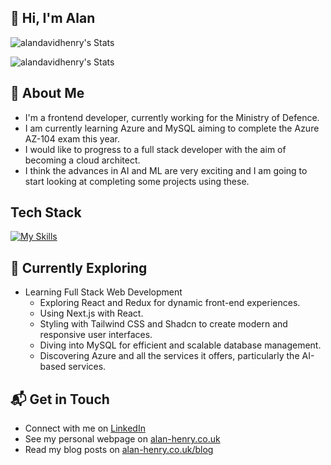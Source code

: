 ## 👋 Hi, I'm Alan 

![alandavidhenry's Stats](https://github-readme-stats.vercel.app/api?username=alandavidhenry&theme=default&show_icons=true&hide_border=true&count_private=true)

![alandavidhenry's Stats](https://github-readme-stats.vercel.app/api/top-langs/?username=alandavidhenry&theme=default&show_icons=true&hide_border=true&count_private=true&layout=compact)

## 🚀 About Me
- I'm a frontend developer, currently working for the Ministry of Defence.
- I am currently learning Azure and MySQL aiming to complete the Azure AZ-104 exam this year.
- I would like to progress to a full stack developer with the aim of becoming a cloud architect.
- I think the advances in AI and ML are very exciting and I am going to start looking at completing some projects using these.

## Tech Stack
[![My Skills](https://skillicons.dev/icons?i=html,css,bootstrap,tailwind,js,ts,nodejs,express,angular,react,mysql,mongodb,azure,docker,kubernetes,python,linux,vscode)](https://skillicons.dev)

## 🌱 Currently Exploring

- Learning Full Stack Web Development
  - Exploring React and Redux for dynamic front-end experiences.
  - Using Next.js with React.
  - Styling with Tailwind CSS and Shadcn to create modern and responsive user interfaces.
  - Diving into MySQL for efficient and scalable database management.
  - Discovering Azure and all the services it offers, particularly the AI-based services.

## 📬 Get in Touch

- Connect with me on [LinkedIn](https://www.linkedin.com/in/alandavidhenry/)
- See my personal webpage on [alan-henry.co.uk](https://alan-henry.co.uk/)
- Read my blog posts on [alan-henry.co.uk/blog](https://alan-henry.co.uk/blog/)
